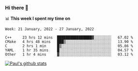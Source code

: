 ### Hi there 👋

📊 **This week I spent my time on**
<!--START_SECTION:waka-->
```text
Week: 21 January, 2022 - 27 January, 2022

C++     23 hrs 12 mins  ████████████████▓░░░░░░░░   67.02 % 
CMake   4 hrs 48 mins   ███▒░░░░░░░░░░░░░░░░░░░░░   13.90 % 
C       2 hrs 1 min     █▒░░░░░░░░░░░░░░░░░░░░░░░   05.86 % 
YAML    1 hr 35 mins    █░░░░░░░░░░░░░░░░░░░░░░░░   04.57 % 
Other   1 hr 4 mins     ▓░░░░░░░░░░░░░░░░░░░░░░░░   03.12 % 
```
<!--END_SECTION:waka-->


[![Paul's github stats](https://github-readme-stats.vercel.app/api?username=mickeyouyou&theme=dracula&show_icons=true)](https://github.com/anuraghazra/github-readme-stats)
